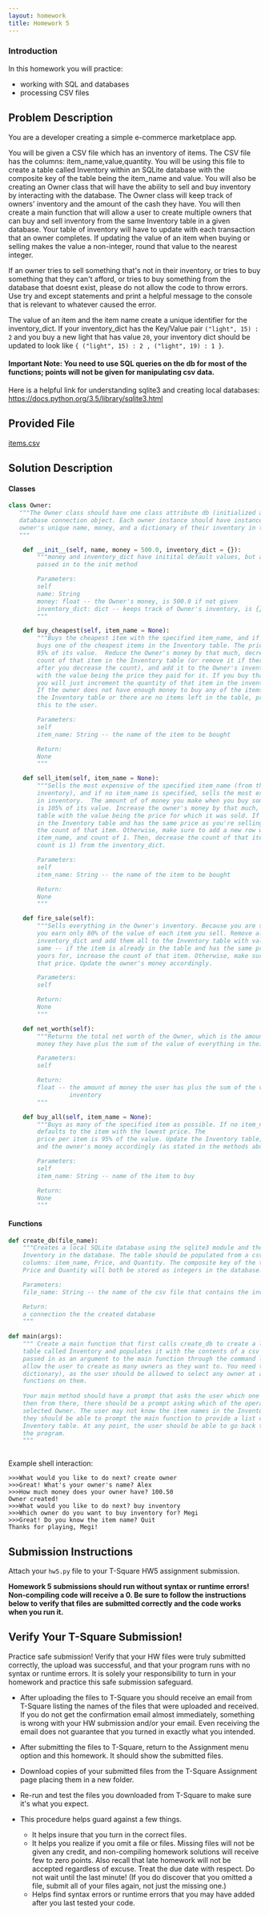 ```yaml
---
layout: homework
title: Homework 5
---
```


### Introduction
  
In this homework you will practice:
 + working with SQL and databases
 + processing CSV files
 
 
## Problem Description
  
You are a developer creating a simple e-commerce marketplace app.

You will be given a CSV file which has an inventory of items. The CSV file has the columns: item_name,value,quantity. You will be using this file to create a table called Inventory within an SQLite database with the composite key of the table being the item_name and value. You will also be creating an Owner class that will have the ability to sell and buy inventory by interacting with the database. The Owner class will keep track of owners' inventory and the amount of the cash they have. You will then create a main function that will allow a user to create multiple owners that can buy and sell inventory from the same Inventory table in a given database. Your table of inventory will have to update with each transaction that an owner completes. If updating the value of an item when buying or selling makes the value a non-integer, round that value to the nearest integer.

If an owner tries to sell something that's not in their inventory, or tries to buy something that they can't afford, or tries to buy something from the database that doesnt exist, please do not allow the code to throw errors. Use try and except statements and print a helpful message to the console that is relevant to whatever caused the error.  

The value of an item and the item name create a unique identifier for the inventory_dict.  If your inventory_dict has the Key/Value pair `("light", 15) : 2` and you buy a new light that has value `20`, your inventory dict should be updated to look like `{ ("light", 15) : 2 , ("light", 19) : 1 }`.


#### Important Note: You need to use SQL queries on the db for most of the functions; points will not be given for manipulating csv data.

Here is a helpful link for understanding sqlite3 and creating local databases:
https://docs.python.org/3.5/library/sqlite3.html


## Provided File
[items.csv](items.csv)

## Solution Description
  
#### Classes 

 ```Python
class Owner:
	"""The Owner class should have one class attribute db (initialized as None) which will represent a
	database connection object. Each owner instance should have instance variables that hold the 
	owner's unique name, money, and a dictionary of their inventory in the form {item:(value, quantity)}
	"""
```

```Python
	def __init__(self, name, money = 500.0, inventory_dict = {}):
		"""money and inventory_dict have initital default values, but any other money amount can be 
		passed in to the init method

		Parameters:
		self
		name: String
		money: float -- the Owner's money, is 500.0 if not given
		inventory_dict: dict -- keeps track of Owner's inventory, is {} when first initialized}
		"""

	def buy_cheapest(self, item_name = None):
		"""Buys the cheapest item with the specified item_name, and if no item_name is specified,
		buys one of the cheapest items in the Inventory table. The price to buy something is
		95% of its value.  Reduce the Owner's money by that much, decrease the 
		count of that item in the Inventory table (or remove it if there are none left
		after you decrease the count), and add it to the Owner's inventory_dict, 
		with the value being the price they paid for it. If you buy that item again,
		you will just increment the quantity of that item in the inventory_dict. 
		If the owner does not have enough money to buy any of the items in 
		the Inventory table or there are no items left in the table, print a message to indicate 
		this to the user.

		Parameters:
		self
		item_name: String -- the name of the item to be bought

		Return:
		None
		"""

	def sell_item(self, item_name = None):
		"""Sells the most expensive of the specified item_name (from the owner's 
		inventory), and if no item_name is specified, sells the most expensive item
		in inventory.  The amount of of money you make when you buy something 
		is 105% of its value. Increase the owner's money by that much, and add it to the
		table with the value being the price for which it was sold. If the item is already 
		in the Inventory table and has the same price as you're selling yours for, increase 
		the count of that item. Otherwise, make sure to add a new row with your price, 
		item_name, and count of 1. Then, decrease the count of that item (or remove it if the 
		count is 1) from the inventory_dict. 

		Parameters:
		self
		item_name: String -- the name of the item to be bought

		Return:
		None
		"""

	def fire_sale(self):
		"""Sells everything in the Owner's inventory. Because you are selling so much,
		you earn only 80% of the value of each item you sell. Remove all items from your
		inventory_dict and add them all to the Inventory table with value staying the 
		same -- if the item is already in the table and has the same price as you're selling 
		yours for, increase the count of that item. Otherwise, make sure to add a new row with 
		that price. Update the owner's money accordingly.

		Parameters:
		self

		Return:
		None
		"""

	def net_worth(self):
		"""Returns the total net worth of the Owner, which is the amount of
		money they have plus the sum of the value of everything in their inventory.

		Parameters:
		self

		Return:
		float -- the amount of money the user has plus the sum of the value of everything in 
		         inventory
		"""

	def buy_all(self, item_name = None):
		"""Buys as many of the specified item as possible. If no item_name is given,
		defaults to the item with the lowest price. The
		price per item is 95% of the value. Update the Inventory table, inventory_dict,
		and the owner's money accordingly (as stated in the methods above).

		Parameters:
		self
		item_name: String -- name of the item to buy

		Return:
		None
		"""
```
#### Functions
 
``` Python
def create_db(file_name):
	"""Creates a local SQLite database using the sqlite3 module and then creates a table called 
	Inventory in the database. The table should be populated from a csv file. There will be three 
	columns: item_name, Price, and Quantity. The composite key of the table will be (item_name, value). 
	Price and Quantity will both be stored as integers in the database.

	Parameters:
	file_name: String -- the name of the csv file that contains the inventory

	Return:
	a connection the the created database
	"""
	
def main(args):
	""" Create a main function that first calls create_db to create a local database containing a 
	table called Inventory and populates it with the contents of a csv file. The CSV filename should be 
	passed in as an argument to the main function through the command line. Then the main function should 
	allow the user to create as many owners as they want to. You need to keep track of those owners (in a 
	dictionary), as the user should be allowed to select any owner at any point, and call the various 
	functions on them. 
	
	Your main method should have a prompt that asks the user which one of the owners they want to select, 
	then from there, there should be a prompt asking which of the operations they want to call on the 
	selected Owner. The user may not know the item names in the Inventory table, and if this is the case, 
	they should be able to prompt the main function to provide a list of all of the inventory names in the
	Inventory table. At any point, the user should be able to go back to the previous prompt or quit out of 
	the program.
	"""
 
 ```


Example shell interaction:

```
>>>What would you like to do next? create owner
>>>Great! What's your owner's name? Alex
>>>How much money does your owner have? 100.50
Owner created!
>>>What would you like to do next? buy inventory
>>>Which owner do you want to buy inventory for? Megi
>>>Great! Do you know the item name? Quit
Thanks for playing, Megi!
```
 
 
  
## Submission Instructions
  
 
 Attach your `hw5.py` file to your T-Square HW5 assignment submission.
 
 **Homework 5 submissions should run without syntax or runtime errors! Non-compiling code will receive a 0. Be sure to follow the instructions below to verify that files are submitted correctly and the code works when you run it.**
 
 
## Verify Your T-Square Submission!

Practice safe submission! Verify that your HW files were truly submitted correctly, the upload was successful, and that your program runs with no syntax or runtime errors. It is solely your responsibility to turn in your homework and practice this safe submission safeguard.

- After uploading the files to T-Square you should receive an email from T-Square listing the names of the files that were uploaded and received. If you do not get the confirmation email almost immediately, something is wrong with your HW submission and/or your email. Even receiving the email does not guarantee that you turned in exactly what you intended.
- After submitting the files to T-Square, return to the Assignment menu option and this homework. It should show the submitted files.
- Download copies of your submitted files from the T-Square Assignment page placing them in a new folder.
- Re-run and test the files you downloaded from T-Square to make sure it's what you expect.
- This procedure helps guard against a few things.

    - It helps insure that you turn in the correct files.
    - It helps you realize if you omit a file or files. Missing files will not be given any credit, and non-compiling homework solutions will receive few to zero points. Also recall that late homework will not be accepted regardless of excuse. Treat the due date with respect.  Do not wait until the last minute! (If you do discover that you omitted a file, submit all of your files again, not just the missing one.)
    - Helps find syntax errors or runtime errors that you may have added after you last tested your code.

